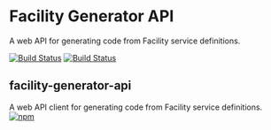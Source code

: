 # Facility Generator API

A web API for generating code from Facility service definitions.

[![Build Status](https://travis-ci.org/FacilityApi/FacilityGeneratorApi.svg?branch=master)](https://travis-ci.org/FacilityApi/FacilityGeneratorApi)
[![Build Status](https://ci.appveyor.com/api/projects/status/d3ig3wshd8y59lq0?svg=true)](https://ci.appveyor.com/project/ejball/facilitygeneratorapi)

## facility-generator-api

A web API client for generating code from Facility service definitions. [![npm](https://img.shields.io/npm/v/facility-generator-api.svg)](https://www.npmjs.com/package/facility-generator-api)
